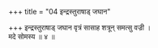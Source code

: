 +++
title = "04 इन्द्रस्तुराषाड् जघान"

+++
इन्द्रस्तुराषाड् जघान वृत्रं सासाह शत्रून् समत्सु वज्री ।  
मदे सोमस्य ॥ ४ ॥